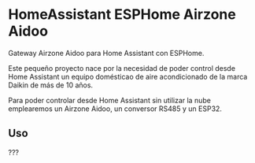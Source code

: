 # HomeAssistant ESPHome Airzone Aidoo
Gateway Airzone Aidoo para Home Assistant con ESPHome.

Este pequeño proyecto nace por la necesidad de poder control desde Home Assistant un equipo domésticao de aire acondicionado de la marca Daikin de más de 10 años.

Para poder controlar desde Home Assistant sin utilizar la nube emplearemos un Airzone Aidoo, un conversor RS485 y un ESP32.

Uso
---
???
